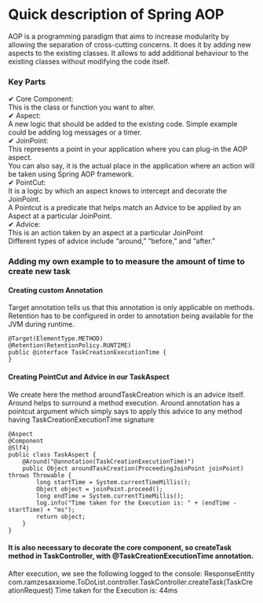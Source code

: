 # Quick description of Spring AOP
AOP is a programming paradigm that aims to increase modularity by allowing the separation of cross-cutting concerns.
It does it by adding new aspects to the existing classes. It allows to add additional behaviour to the existing classes without modifying the code itself.
### Key Parts
✔ Core Component:\
This is the class or function you want to alter.\
✔ Aspect:\
A new logic that should be added to the existing code. Simple example could be adding log messages or a timer.\
✔ JoinPoint:\
This represents a point in your application where you can plug-in the AOP aspect.\
You can also say, it is the actual place in the application where an action will be taken using Spring AOP framework.\
✔ PointCut:\
It is a logic by which an aspect knows to intercept and decorate the JoinPoint.\
A Pointcut is a predicate that helps match an Advice to be applied by an Aspect at a particular JoinPoint.\
✔ Advice:\
This is an action taken by an aspect at a particular JoinPoint\
Different types of advice include “around,” “before,” and “after.”
### Adding my own example to to measure the amount of time to create new task
#### Creating custom Annotation
Target annotation tells us that this annotation is only applicable on methods. 
Retention has to be configured in order to annotation being available for the JVM during runtime.
```
@Target(ElementType.METHOD)
@Retention(RetentionPolicy.RUNTIME)
public @interface TaskCreationExecutionTime {
}
```
#### Creating PointCut and Advice in our TaskAspect
We create here the method aroundTaskCreation which is an advice itself. Around helps to surround a method execution.
Around annotation has a pointcut argument which simply says to apply this advice to any method having TaskCreationExecutionTime signature
```
@Aspect
@Component
@Slf4j
public class TaskAspect {
    @Around("@annotation(TaskCreationExecutionTime)")
    public Object aroundTaskCreation(ProceedingJoinPoint joinPoint) throws Throwable {
        long startTime = System.currentTimeMillis();
        Object object = joinPoint.proceed();
        long endTime = System.currentTimeMillis();
        log.info("Time taken for the Execution is: " + (endTime - startTime) + "ms");
        return object;
    }
}
```
#### It is also necessary to decorate the core component, so createTask method in TaskController, with @TaskCreationExecutionTime annotation.
After execution, we see the following logged to the console:
ResponseEntity com.ramzesaxxiome.ToDoList.controller.TaskController.createTask(TaskCreationRequest) Time taken for the Execution is: 44ms

